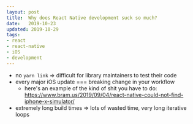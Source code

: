```yaml
---
layout: post
title:  Why does React Native development suck so much?
date:   2019-10-23
updated: 2019-10-29
tags:
- react
- react-native
- iOS
- development 
---
```


- no `yarn link` => difficult for library maintainers to test their code
- every major iOS update === breaking change in your workflow
  - here's an example of the kind of shit you have to do: <a target="_blank" href="https://www.bram.us/2019/09/04/react-native-could-not-find-iphone-x-simulator/">https://www.bram.us/2019/09/04/react-native-could-not-find-iphone-x-simulator/</a>
- extremely long build times => lots of wasted time, very long iterative loops
